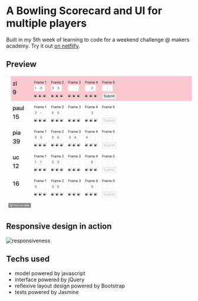 # A Bowling Scorecard and UI for multiple players

Built in my 5th week of learning to code for a weekend challenge @ makers academy.
Try it out [on netflify](https://adoring-elion-c3b9ed.netlify.com/).

## Preview
![in action](example.gif)


## Responsive design in action
![responsiveness](responsive.gif)

## Techs used
- model powered by javascript
- interface powered by jQuery
- reflexive layout design powered by Bootstrap
- tests powered by Jasmine

